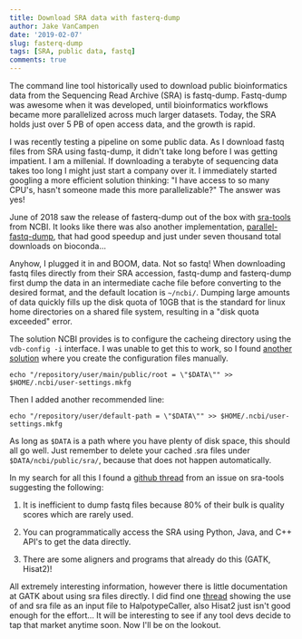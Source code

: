 ```yaml
---
title: Download SRA data with fasterq-dump 
author: Jake VanCampen
date: '2019-02-07'
slug: fasterq-dump 
tags: [SRA, public data, fastq]
comments: true
---
```


The command line tool historically used to download public bioinformatics data from the Sequencing Read Archive (SRA) is fastq-dump. Fastq-dump was awesome when it was developed, until bioinformatics workflows became more parallelized across much larger datasets. Today, the SRA holds just over 5 PB of open access data, and the growth is rapid. 

I was recently testing a pipeline on some public data. As I download fastq files from SRA using fastq-dump, it didn't take long before I was getting impatient. I am a millenial. If downloading a terabyte of sequencing data takes too long I might just start a company over it. I immediately started googling a more efficient solution thinking: "I have access to so many CPU's, hasn't someone made this more parallelizable?" The answer was yes! 

June of 2018 saw the release of fasterq-dump out of the box with [sra-tools](https://github.com/ncbi/sra-tools) from NCBI. It looks like there was also another implementation, [parallel-fastq-dump](https://github.com/rvalieris/parallel-fastq-dump), that had good speedup and just under seven thousand total downloads on bioconda...

Anyhow, I plugged it in and BOOM, data. Not so fastq! When downloading fastq files directly from their SRA accession, fastq-dump and fasterq-dump first dump the data in an intermediate cache file before converting to the desired format, and the default location is `~/ncbi/`. Dumping large amounts of data quickly fills up the disk quota of 10GB that is the standard for linux home directories on a shared file system, resulting in a "disk quota exceeded" error. 

The solution NCBI provides is to configure the cacheing directory using the `vdb-config -i` interface. I was unable to get this to work, so I found [another solution](http://databio.org/posts/downloading_sra_data.html) where you create the configuration files manually. 

```
echo "/repository/user/main/public/root = \"$DATA\"" >> $HOME/.ncbi/user-settings.mkfg
```

Then I added another recommended line:

```
echo "/repository/user/default-path = \"$DATA\"" >> $HOME/.ncbi/user-settings.mkfg
```

As long as `$DATA` is a path where you have plenty of disk space, this should all go well. Just remember to delete your cached .sra files under `$DATA/ncbi/public/sra/`, because that does not happen automatically.

In my search for all this I found a [github thread](https://github.com/ncbi/sra-tools/issues/172) from an issue on sra-tools suggesting the following: 

1) It is inefficient to dump fastq files because 80% of their bulk is quality scores which are rarely used. 

2) You can programmatically access the SRA using Python, Java, and C++ API's to get the data directly. 

3) There are some aligners and programs that already do this (GATK, Hisat2)! 

All extremely interesting information, however there is little documentation at GATK about using sra files directly. I did find one [thread](https://gatkforums.broadinstitute.org/gatk/discussion/7524/how-to-run-gatk-directly-on-sra-files) showing the use of and sra file as an input file to HalpotypeCaller, also Hisat2 just isn't good enough for the effort... It will be interesting to see if any tool devs decide to tap that market anytime soon. Now I'll be on the lookout. 
